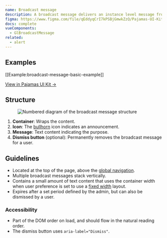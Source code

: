 ```yaml
---
name: Broadcast message
description: A broadcast message delivers an instance level message from the admin to all users.
figma: https://www.figma.com/file/qEddyqCrI7kPSBjGmwkZzQ/Pajamas-UI-Kit?node-id=425%3A6
docs: complete
vueComponents:
  - GlBroadcastMessage
related:
  - alert
---
```


## Examples

[[Example:broadcast-message-basic-example]]

[View in Pajamas UI Kit →](https://www.figma.com/file/qEddyqCrI7kPSBjGmwkZzQ/Pajamas-UI-Kit-Beta?node-id=1501%3A1583)

## Structure

<figure class="figure" role="figure" aria-label="Broadcast message structure">
  <img class="figure-img" src="/img/broadcast-message-structure.svg" alt="Numbered diagram of the broadcast message structure" role="img" />
</figure>

1. **Container**: Wraps the content.
1. **Icon**: The [bullhorn](http://gitlab-org.gitlab.io/gitlab-svgs/?q=~bullhorn) icon indicates an announcement.
1. **Message**: Text content indicating the purpose.
1. **Dismiss button** (optional): Permanently removes the broadcast message for a user.

## Guidelines

- Located at the top of the page, above the [global navigation](/regions/navigation).
- Multiple broadcast messages stack vertically.
- Contains a small amount of text content that uses the container width when user preference is set to use a [fixed width](https://docs.gitlab.com/ee/user/profile/preferences.html#layout-width) layout.
- Expires after a set period defined by the admin, but can also be dismissed by a user.

### Accessibility

- Part of the DOM order on load, and should flow in the natural reading order.
- The dismiss button uses `aria-label="Dismiss"`.
